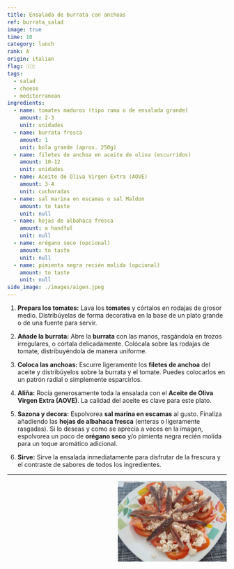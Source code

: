 ```yaml
---
title: Ensalada de burrata con anchoas
ref: burrata_salad
image: true
time: 10
category: lunch
rank: A
origin: italian
flag: 🇮🇹
tags:
  - salad
  - cheese
  - mediterranean
ingredients:
  - name: tomates maduros (tipo rama o de ensalada grande)
    amount: 2-3
    unit: unidades
  - name: burrata fresca
    amount: 1
    unit: bola grande (aprox. 250g)
  - name: filetes de anchoa en aceite de oliva (escurridos)
    amount: 10-12
    unit: unidades
  - name: Aceite de Oliva Virgen Extra (AOVE)
    amount: 3-4
    unit: cucharadas
  - name: sal marina en escamas o sal Maldon
    amount: to taste
    unit: null
  - name: hojas de albahaca fresca
    amount: a handful
    unit: null
  - name: orégano seco (opcional)
    amount: to taste
    unit: null
  - name: pimienta negra recién molida (opcional)
    amount: to taste
    unit: null
side_image: ./images/aigen.jpeg
---
```


1.  **Prepara los tomates:** Lava los **tomates** y córtalos en rodajas de grosor medio. Distribúyelas de forma decorativa en la base de un plato grande o de una fuente para servir.

2.  **Añade la burrata:** Abre la **burrata** con las manos, rasgándola en trozos irregulares, o córtala delicadamente. Colócala sobre las rodajas de tomate, distribuyéndola de manera uniforme.

3.  **Coloca las anchoas:** Escurre ligeramente los **filetes de anchoa** del aceite y distribúyelos sobre la burrata y el tomate. Puedes colocarlos en un patrón radial o simplemente esparcirlos.

4.  **Aliña:** Rocía generosamente toda la ensalada con el **Aceite de Oliva Virgen Extra (AOVE)**. La calidad del aceite es clave para este plato.

5.  **Sazona y decora:** Espolvorea **sal marina en escamas** al gusto. Finaliza añadiendo las **hojas de albahaca fresca** (enteras o ligeramente rasgadas). Si lo deseas y como se aprecia a veces en la imagen, espolvorea un poco de **orégano seco** y/o pimienta negra recién molida para un toque aromático adicional.

6.  **Sirve:** Sirve la ensalada inmediatamente para disfrutar de la frescura y el contraste de sabores de todos los ingredientes.

---

<img src="images/burrata_salad.jpg" style="width:250px; float:right;"/>